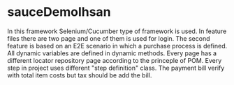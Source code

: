 # sauceDemoIhsan
In this framework Selenium/Cucumber type of framework is used.
In feature files there are two page and one of them is used for login.
The second feature is based on an E2E scenario in which a purchase process is defined.
All dynamic variables are defined in dynamic methods.
Every page has a different locator repository page according to the princeple of POM.
Every step in project uses different "step definition" class.
The payment bill verify with total item costs but tax should be add the bill.
